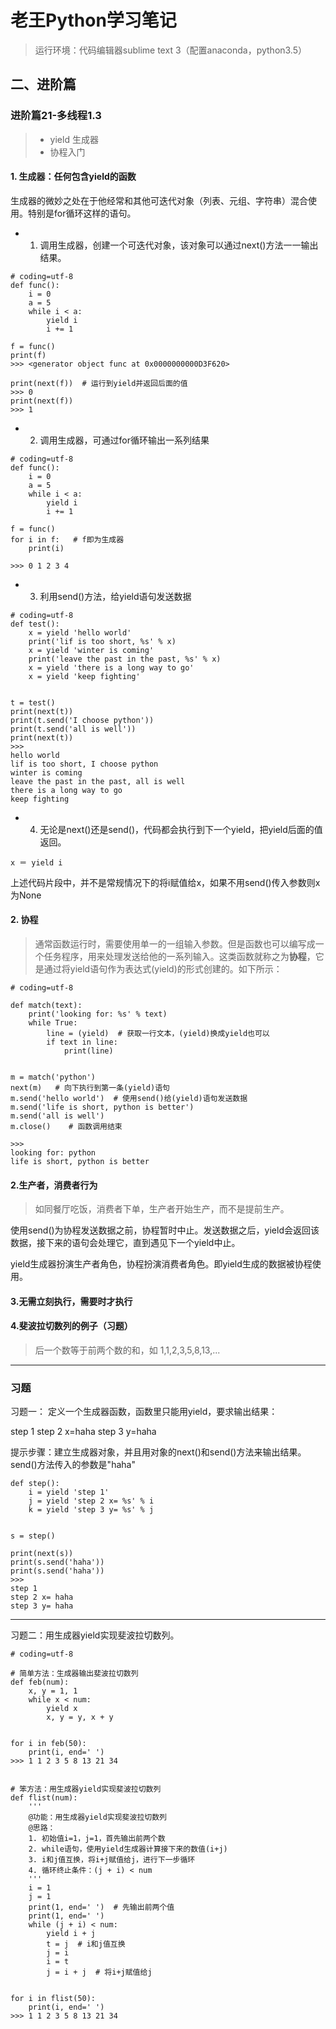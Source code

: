 # 老王Python学习笔记
> 运行环境：代码编辑器sublime text 3（配置anaconda，python3.5）
## 二、进阶篇

### 进阶篇21-多线程1.3

>- yield 生成器
>- 协程入门


#### 1. 生成器：任何包含yield的函数
生成器的微妙之处在于他经常和其他可迭代对象（列表、元组、字符串）混合使用。特别是for循环这样的语句。

- 1. 调用生成器，创建一个可迭代对象，该对象可以通过next()方法一一输出结果。

```
# coding=utf-8
def func():
    i = 0
    a = 5
    while i < a:
        yield i
        i += 1

f = func()
print(f)
>>> <generator object func at 0x0000000000D3F620>

print(next(f))  # 运行到yield并返回后面的值
>>> 0
print(next(f))
>>> 1
```

- 2. 调用生成器，可通过for循环输出一系列结果

```
# coding=utf-8
def func():
    i = 0
    a = 5
    while i < a:
        yield i
        i += 1

f = func()
for i in f:   # f即为生成器
    print(i)

>>> 0 1 2 3 4
```
- 3. 利用send()方法，给yield语句发送数据

```
# coding=utf-8
def test():
    x = yield 'hello world'
    print('lif is too short, %s' % x)
    x = yield 'winter is coming'
    print('leave the past in the past, %s' % x)
    x = yield 'there is a long way to go'
    x = yield 'keep fighting'


t = test()
print(next(t))
print(t.send('I choose python'))
print(t.send('all is well'))
print(next(t))
>>>
hello world
lif is too short, I choose python
winter is coming
leave the past in the past, all is well
there is a long way to go
keep fighting
```

- 4. 无论是next()还是send()，代码都会执行到下一个yield，把yield后面的值返回。

```
x ＝ yield i
```
上述代码片段中，并不是常规情况下的将i赋值给x，如果不用send()传入参数则x为None


#### 2. 协程
> 通常函数运行时，需要使用单一的一组输入参数。但是函数也可以编写成一个任务程序，用来处理发送给他的一系列输入。这类函数就称之为**协程**，它是通过将yield语句作为表达式(yield)的形式创建的。如下所示：


```
# coding=utf-8

def match(text):
    print('looking for: %s' % text)
    while True:
        line = (yield)  # 获取一行文本，(yield)换成yield也可以
        if text in line:
            print(line)


m = match('python')
next(m)   # 向下执行到第一条(yield)语句
m.send('hello world')  # 使用send()给(yield)语句发送数据
m.send('life is short, python is better')
m.send('all is well')
m.close()    # 函数调用结束

>>>
looking for: python
life is short, python is better
```

#### 2.生产者，消费者行为
> 如同餐厅吃饭，消费者下单，生产者开始生产，而不是提前生产。

使用send()为协程发送数据之前，协程暂时中止。发送数据之后，yield会返回该数据，接下来的语句会处理它，直到遇见下一个yield中止。

yield生成器扮演生产者角色，协程扮演消费者角色。即yield生成的数据被协程使用。

#### 3.无需立刻执行，需要时才执行

#### 4.斐波拉切数列的例子（习题）
> 后一个数等于前两个数的和，如
1,1,2,3,5,8,13,...


---

### 习题

习题一：
定义一个生成器函数，函数里只能用yield，要求输出结果：

step 1
step 2 x=haha
step 3 y=haha

提示步骤：建立生成器对象，并且用对象的next()和send()方法来输出结果。
send()方法传入的参数是"haha"

```
def step():
    i = yield 'step 1'
    j = yield 'step 2 x= %s' % i
    k = yield 'step 3 y= %s' % j


s = step()

print(next(s))
print(s.send('haha'))
print(s.send('haha'))
>>>
step 1
step 2 x= haha
step 3 y= haha
```

---

习题二：用生成器yield实现斐波拉切数列。

```
# coding=utf-8

# 简单方法：生成器输出斐波拉切数列
def feb(num):
    x, y = 1, 1
    while x < num:
        yield x
        x, y = y, x + y


for i in feb(50):
    print(i, end=' ')
>>> 1 1 2 3 5 8 13 21 34


# 笨方法：用生成器yield实现斐波拉切数列
def flist(num):
    '''
    @功能：用生成器yield实现斐波拉切数列
    @思路：
    1. 初始值i=1，j=1，首先输出前两个数
    2. while语句，使用yield生成器计算接下来的数值(i+j)
    3. i和j值互换，将i+j赋值给j，进行下一步循环
    4. 循环终止条件：(j + i) < num
    '''
    i = 1
    j = 1
    print(1, end=' ')  # 先输出前两个值
    print(1, end=' ')
    while (j + i) < num:
        yield i + j
        t = j  # i和j值互换
        j = i
        i = t
        j = i + j  # 将i+j赋值给j


for i in flist(50):
    print(i, end=' ')
>>> 1 1 2 3 5 8 13 21 34
```
